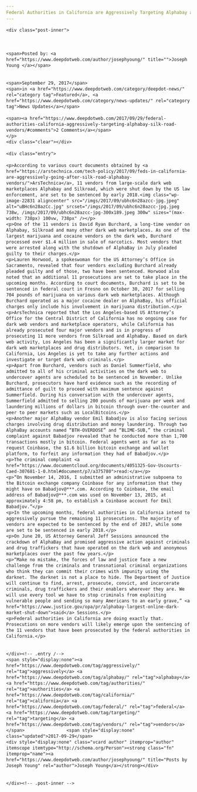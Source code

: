 ```yaml
---
Federal Authorities in California are Aggressively Targeting Alphabay and Silk Road Vendors
---
```

<article class="post-listing post-22828 post type-post status-publish format-standard has-post-thumbnail hentry 
 tag-aggressively tag-alphabay tag-authorities tag-california tag-federal tag-road tag-silk tag-targeting tag-vendors">
    
    <div class="post-inner">
    
    
        
    <span>Posted by: <a href="https://www.deepdotweb.com/author/josephyoung/" title="">Joseph Young </a></span>
    
    
    <span>September 29, 2017</span>
    <span>in <a href="https://www.deepdotweb.com/category/deepdot-news/" rel="category tag">Featured</a>, <a href="https://www.deepdotweb.com/category/news-updates/" rel="category tag">News Updates</a></span>
    
    <span><a href="https://www.deepdotweb.com/2017/09/29/federal-authorities-california-aggressively-targeting-alphabay-silk-road-vendors/#comments">2 Comments</a></span>
    </p>
    <div class="clear"></div>
    
    <div class="entry">
    
    <p>According to various court documents obtained by <a href="https://arstechnica.com/tech-policy/2017/09/feds-in-california-are-aggressively-going-after-silk-road-alphabay-vendors/">ArsTechnica</a>, 11 vendors from large-scale dark web marketplaces Alphabay and Silkroad, which were shut down by the US law enforcement, are set to be sentenced by early 2018.<img class="wp-image-22831 aligncenter" src="/imgs/2017/09/ubhc6n28azcc-jpg.jpeg" alt="uBHc6n28azCc.jpg" srcset="/imgs/2017/09/ubhc6n28azcc-jpg.jpeg 738w, /imgs/2017/09/ubhc6n28azcc-jpg-300x189.jpeg 300w" sizes="(max-width: 738px) 100vw, 738px" /></p>
    <p>One of the 11 vendors is David Ryan Burchard, a long-time vendor on Alphabay, Silkroad and many other dark web marketplaces. As one of the largest marijuana and cocaine vendors on the dark web, Burchard processed over $1.4 million in sale of narcotics. Most vendors that were arrested along with the shutdown of AlphaBay in July pleaded guilty to their charges.</p>
    <p>Lauren Horwood, a spokeswoman for the US Attorney’s Office in Sacramento, revealed that four vendors excluding Burchard already pleaded guilty and of those, two have been sentenced. Horwood also noted that an additional 11 prosecutions are set to take place in the upcoming months. According to court documents, Burchard is set to be sentenced in federal court in Fresno on October 30, 2017 for selling 704 pounds of marijuana on various dark web marketplaces. Although Burchard operated as a major cocaine dealer on AlphaBay, his official charges only include his involvement in marijuana distribution.</p>
    <p>ArsTechnica reported that the Los Angeles-based US Attorney’s Office for the Central District of California has no ongoing case for dark web vendors and marketplace operators, while California has already prosecuted four major vendors and is in progress of prosecuting 11 more vendors from Silkroad and AlphaBay. Based on dark web activity, Los Angeles has been a significantly larger market for dark web marketplaces and drug distributors. Yet, in comparison to California, Los Angeles is yet to take any further actions and investigate or target dark web criminals.</p>
    <p>Apart from Burchard, vendors such as Daniel Summerfield, who admitted to all of his criminal activities on the dark web to undercover agents are scheduled to be sentenced in November. Unlike Burchard, prosecutors have hard evidence such as the recording of admittance of guilt to proceed with maximum sentence against Summerfield. During his conversation with the undercover agents, Summerfield admitted to selling 200 pounds of marijuana per week and laundering millions of dollars in bitcoin through over-the-counter and peer to peer markets such as LocalBitcoins.</p>
    <p>Another major AlphaBay vendor Emil Babadjov is also facing serious charges involving drug distribution and money laundering. Through two AlphaBay accounts named “BTH-OVERDOSE” and “BLIME-SUB,” the criminal complaint against Babadjov revealed that he conducted more than 1,700 transactions mostly in bitcoin. Federal agents went as far as to request Coinbase, the $1.6 billion bitcoin exchange and wallet platform, to forfeit any information they had of Babadjov.</p>
    <p>The criminal complaint <a href="https://www.documentcloud.org/documents/4051325-Gov-Uscourts-Caed-307681-1-0.html#document/p7/a375780">read:</a></p>
    <p>“On November 14, 2016, I submitted an administrative subpoena to the Bitcoin exchange company Coinbase for any information that they might have on Babadjov@***.com. According to Coinbase, the email address of Babadjov@***.com was used on November 13, 2015, at approximately 4:58 pm, to establish a Coinbase account for Emil Babadjov.”</p>
    <p>In the upcoming months, federal authorities in California intend to aggressively pursue the remaining 11 prosecutions. The majority of vendors are expected to be sentenced by the end of 2017, while some are set to be sentenced in early 2018.</p>
    <p>On June 20, US Attorney General Jeff Sessions announced the crackdown of AlphaBay and promised aggressive action against criminals and drug traffickers that have operated on the dark web and anonymous marketplaces over the past few years.</p>
    <p>“Make no mistake, the forces of law and justice face a new challenge from the criminals and transnational criminal organizations who think they can commit their crimes with impunity using the darknet. The darknet is not a place to hide. The Department of Justice will continue to find, arrest, prosecute, convict, and incarcerate criminals, drug traffickers and their enablers wherever they are. We will use every tool we have to stop criminals from exploiting vulnerable people and sending so many Americans to an early grave,” <a href="https://www.justice.gov/opa/pr/alphabay-largest-online-dark-market-shut-down">said</a> Sessions.</p>
    <p>Federal authorities in California are doing exactly that. Prosecutions on more vendors will likely emerge upon the sentencing of the 11 vendors that have been prosecuted by the federal authorities in California.</p>
    
    
    </div><!-- .entry /-->
    <span style="display:none"><a href="https://www.deepdotweb.com/tag/aggressively/" rel="tag">aggressively</a> <a href="https://www.deepdotweb.com/tag/alphabay/" rel="tag">alphabay</a> <a href="https://www.deepdotweb.com/tag/authorities/" rel="tag">authorities</a> <a href="https://www.deepdotweb.com/tag/california/" rel="tag">california</a> <a href="https://www.deepdotweb.com/tag/federal/" rel="tag">federal</a>  <a href="https://www.deepdotweb.com/tag/targeting/" rel="tag">targeting</a> <a href="https://www.deepdotweb.com/tag/vendors/" rel="tag">vendors</a></span>				<span style="display:none" class="updated">2017-09-29</span>
    <div style="display:none" class="vcard author" itemprop="author" itemscope itemtype="http://schema.org/Person"><strong class="fn" itemprop="name"><a href="https://www.deepdotweb.com/author/josephyoung/" title="Posts by Joseph Young" rel="author">Joseph Young</a></strong></div>
    
    
    </div><!-- .post-inner -->
</article><!-- .post-listing -->

